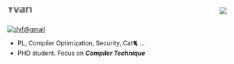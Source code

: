 <img align='right' src="https://github-readme-stats-sigma-five.vercel.app/api/top-langs/?username=Yvan-xy&hide=javascript,html,shell,python,cmake,css,Makefile&layout=compact&langs_count=5&hide_border=true&show_icons=true&theme=transparent">


<div style="margin:0;padding:0;">
    <img src="yvan.svg" style="height:7.5%; width:15%">
</div>

[![dyf@gmail](https://img.shields.io/static/v1?label=yvan.dong@cs.au.dk&message=%20&color=blue&logo=gmail&style=flat-square&logoColor=white)](mailto:yvan.dong@cs.au.dk)


- PL, Compiler Optimization, Security, Cat🐈 ...
- PHD student. Focus on ***Compiler Technique***
